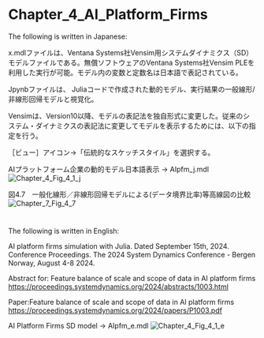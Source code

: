 # Chapter_4_AI_Platform_Firms
The following is written in Japanese:

x.mdlファイルは、Ventana Systems社Vensim用システムダイナミクス（SD）モデルファイルである。無償ソフトウェアのVentana Systems社Vensim PLEを利用した実行が可能。モデル内の変数と定数名は日本語で表記されている。

Jpynbファイルは、 Juliaコードで作成された動的モデル、実行結果の一般線形/非線形回帰モデルと視覚化。

Vensimは、Version10以降、モデルの表記法を独自形式に変更した。従来のシステム・ダイナミクスの表記法に変更してモデルを表示するためには、以下の指定を行う。

［ビュー］アイコン→「伝統的なスケッチスタイル」を選択する。

AIプラットフォーム企業の動的モデル日本語表示 -> AIpfm_j.mdl
![Chapter_4_Fig_4_1_j](https://github.com/user-attachments/assets/45727bf0-ec40-4727-8288-17af2e8d5f6e)

図4.7　一般化線形／非線形回帰モデルによる(データ境界比率)等高線図の比較
![Chapter_7_Fig_4_7](https://github.com/user-attachments/assets/28e13382-95b0-4fd5-912d-34b7b02efb26)
#
The following is written in English:

AI platform firms simulation with Julia. Dated September 15th, 2024. Conference Proceedings. The 2024 System Dynamics Conference - Bergen Norway, August 4-8 2024.

Abstract for: Feature balance of scale and scope of data in AI platform firms https://proceedings.systemdynamics.org/2024/abstracts/1003.html

Paper:Feature balance of scale and scope of data in AI platform firms https://proceedings.systemdynamics.org/2024/papers/P1003.pdf

AI Platform Firms SD model -> AIpfm_e.mdl
![Chapter_4_Fig_4_1_e](https://github.com/user-attachments/assets/5af4f129-87ea-4e10-a927-ab511d447f4b)
